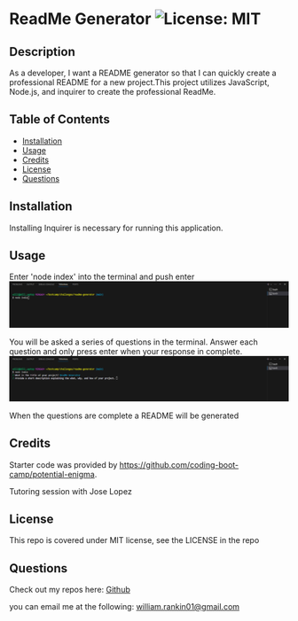 # ReadMe Generator ![License: MIT](https://img.shields.io/badge/License-MIT-yellow.svg)

  ## Description

  As a developer, I want a README generator so that I can quickly create a professional README for a new project.This project utilizes JavaScript, Node.js, and inquirer to create the professional ReadMe.
              
  ## Table of Contents
  - [Installation](#installation)
  - [Usage](#usage)
  - [Credits](#credits)
  - [License](#license)
  - [Questions](#questions)
 
          
  ## Installation
  Installing Inquirer is necessary for running this application.
          
  ## Usage

  Enter 'node index' into the  terminal and push enter
  ![Screenshot of application initiation](./assets/images/initiate_image.png)

  You will be asked a series of questions in the terminal. Answer each question and only press enter when your response in complete.
  ![Screen shot of questions in the terminal](./assets/images/questions_image.png)
  
  When the questions are complete a README will be generated
          
  ## Credits
  Starter code was provided by https://github.com/coding-boot-camp/potential-enigma.

  Tutoring session with Jose Lopez
  
  ## License
  
  This repo is covered under MIT license, see the LICENSE in the repo

  ## Questions
  
  Check out my repos here: [Github](https://github.com/wmr89)

  you can email me at the following: [william.rankin01@gmail.com](mailto:william.rankin01@gmail.com)
  
  
